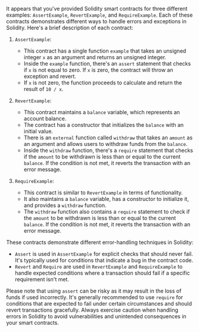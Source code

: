 It appears that you've provided Solidity smart contracts for three different examples: `AssertExample`, `RevertExample`, and `RequireExample`. Each of these contracts demonstrates different ways to handle errors and exceptions in Solidity. Here's a brief description of each contract:

1. `AssertExample`:
   - This contract has a single function `example` that takes an unsigned integer `x` as an argument and returns an unsigned integer.
   - Inside the `example` function, there's an `assert` statement that checks if `x` is not equal to zero. If `x` is zero, the contract will throw an exception and revert.
   - If `x` is not zero, the function proceeds to calculate and return the result of `10 / x`.

2. `RevertExample`:
   - This contract maintains a `balance` variable, which represents an account balance.
   - The contract has a constructor that initializes the `balance` with an initial value.
   - There is an `external` function called `withdraw` that takes an `amount` as an argument and allows users to withdraw funds from the `balance`.
   - Inside the `withdraw` function, there's a `require` statement that checks if the `amount` to be withdrawn is less than or equal to the current `balance`. If the condition is not met, it reverts the transaction with an error message.

3. `RequireExample`:
   - This contract is similar to `RevertExample` in terms of functionality.
   - It also maintains a `balance` variable, has a constructor to initialize it, and provides a `withdraw` function.
   - The `withdraw` function also contains a `require` statement to check if the `amount` to be withdrawn is less than or equal to the current `balance`. If the condition is not met, it reverts the transaction with an error message.

These contracts demonstrate different error-handling techniques in Solidity:

- `Assert` is used in `AssertExample` for explicit checks that should never fail. It's typically used for conditions that indicate a bug in the contract code.
- `Revert` and `Require` are used in `RevertExample` and `RequireExample` to handle expected conditions where a transaction should fail if a specific requirement isn't met.

Please note that using `assert` can be risky as it may result in the loss of funds if used incorrectly. It's generally recommended to use `require` for conditions that are expected to fail under certain circumstances and should revert transactions gracefully. Always exercise caution when handling errors in Solidity to avoid vulnerabilities and unintended consequences in your smart contracts.
